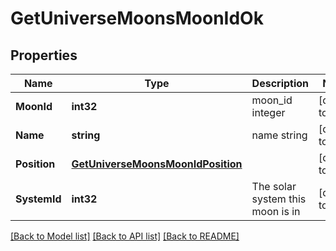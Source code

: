 # GetUniverseMoonsMoonIdOk

## Properties
Name | Type | Description | Notes
------------ | ------------- | ------------- | -------------
**MoonId** | **int32** | moon_id integer | [default to null]
**Name** | **string** | name string | [default to null]
**Position** | [**GetUniverseMoonsMoonIdPosition**](get_universe_moons_moon_id_position.md) |  | [default to null]
**SystemId** | **int32** | The solar system this moon is in | [default to null]

[[Back to Model list]](../README.md#documentation-for-models) [[Back to API list]](../README.md#documentation-for-api-endpoints) [[Back to README]](../README.md)


